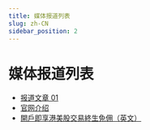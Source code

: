 ```yaml
---
title: 媒体报道列表
slug: zh-CN
sidebar_position: 2
---
```



# 媒体报道列表

- [报道文章 01](/ImyxwaA8gi8Am2kC4rEc8uHQnmb/zh-CN/media_report_01)
- [官网介绍 ](/ImyxwaA8gi8Am2kC4rEc8uHQnmb/zh-CN/official_infomation)
- [開戶即享港美股交易終生免佣（英文）](/ImyxwaA8gi8Am2kC4rEc8uHQnmb/zh-CN/welcome_rewards)


